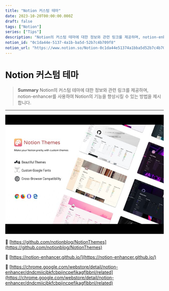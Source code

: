 ```yaml
---
title: "Notion 커스텀 테마"
date: 2023-10-20T00:00:00.000Z
draft: false
tags: ["Notion"]
series: ["Tips"]
description: "Notion의 커스텀 테마에 대한 정보와 관련 링크를 제공하며, notion-enhancer를 사용하여 Notion의 기능을 향상시킬 수 있는 방법을 제시합니다."
notion_id: "0c1da44e-5137-4a1b-ba5d-52b7c4b709f8"
notion_url: "https://www.notion.so/Notion-0c1da44e51374a1bba5d52b7c4b709f8"
---
```


# Notion 커스텀 테마

> **Summary**
> Notion의 커스텀 테마에 대한 정보와 관련 링크를 제공하며, notion-enhancer를 사용하여 Notion의 기능을 향상시킬 수 있는 방법을 제시합니다.

---

![Image](image_6794e6c7e769.png)

🔗 [https://github.com/notionblog/NotionThemes](https://github.com/notionblog/NotionThemes)

🔗 [https://notion-enhancer.github.io/](https://notion-enhancer.github.io/)

🔗 [https://chrome.google.com/webstore/detail/notion-enhancer/dndcmiicjbkfcbpjincpefjkagflbbnl/related](https://chrome.google.com/webstore/detail/notion-enhancer/dndcmiicjbkfcbpjincpefjkagflbbnl/related)

